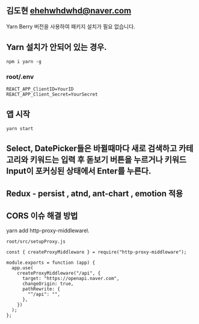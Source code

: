 ## 김도현 ehehwhdwhd@naver.com
Yarn Berry 버전을 사용하여 패키지 설치가 필요 없습니다.

## Yarn 설치가 안되어 있는 경우.
```
npm i yarn -g
```

### root/.env
```
REACT_APP_ClientID=YourID
REACT_APP_Client_Secret=YourSecret
```

## 앱 시작
```
yarn start

```

## Select, DatePicker들은 바뀔때마다 새로 검색하고 카테고리와 키워드는 입력 후 돋보기 버튼을 누르거나 키워드 Input이 포커싱된 상태에서 Enter를 누른다.

## Redux - persist , atnd, ant-chart , emotion 적용


## CORS 이슈 해결 방법
yarn add http-proxy-middleware\
```
root/src/setupProxy.js

const { createProxyMiddleware } = require("http-proxy-middleware");

module.exports = function (app) {
  app.use(
    createProxyMiddleware("/api", {
      target: "https://openapi.naver.com",
      changeOrigin: true,
      pathRewrite: {
        "^/api": "",
      },
    })
  );
};
```


